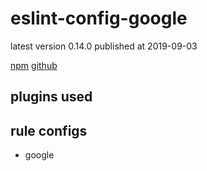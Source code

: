 # eslint-config-google

latest version 0.14.0 published at 2019-09-03

[npm](https://www.npmjs.com/package/eslint-config-google)
[github](https://github.com/google/eslint-config-google)

## plugins used

## rule configs

- google
